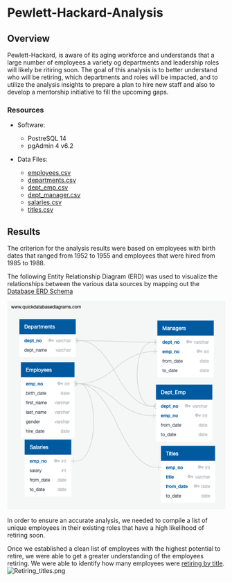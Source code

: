 # Pewlett-Hackard-Analysis

## Overview 
Pewlett-Hackard, is aware of its aging workforce and understands that a large number of employees a variety og departments and leadership roles will likely be ritiring soon. The goal of this analysis is to better understand who will be retiring, which departments and roles will be impacted, and to utilize the analysis insights to prepare a plan to hire new staff and also to develop a mentorship initiative to fill the upcoming gaps. 

### Resources

- Software: 
  - PostreSQL 14 
  - pgAdmin 4 v6.2

- Data Files:
  -  [employees.csv](Data/employees.csv)
  -  [departments.csv](Data/departments.csv)
  -  [dept_emp.csv](Data/dept_emp.csv) 
  -  [dept_manager.csv](Data/dept_manager.csv)
  -  [salaries.csv](Data/salaries.csv)
  -  [titles.csv](Data/titles.csv)

## Results

The criterion for the analysis results were based on employees with birth dates that ranged from 1952 to 1955 and employees that were hired from 1985 to 1988.  

The following Entity Relationship Diagram (ERD) was used to visualize the relationships between the various data sources by mapping out the [Database ERD Schema](https://github.com/Jflux05/Pewlett-Hackard-Analysis/blob/5fc9ec72358bea54a2ff31cad90570d0b230784e/ERD%20schema.sql)

![EmployeeDB.png](https://github.com/Jflux05/Pewlett-Hackard-Analysis/blob/5fc9ec72358bea54a2ff31cad90570d0b230784e/EmployeeDB%20.png)


In order to ensure an accurate analysis, we needed to compile a list of unique employees in their existing roles that have a high likelihood of retiring soon. 

Once we established a clean list of employees with the highest potential to retire, we were able to get a greater understanding of the employees retiring. We were able to identify how many employees were [retiring by title](Data/retiring_titles.csv). 
![Retiring_titles.png](dndnkjds)
